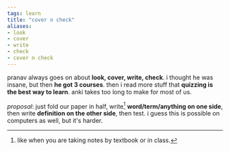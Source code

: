 ```yaml
---
tags: learn
title: "cover n check"
aliases:
- look
- cover
- write
- check
- cover n check
---
```


pranav always goes on about **look, cover, write, check**. i thought he was insane, but then **he got 3 courses**. then i read more stuff that **quizzing is the best way to learn**. anki takes too long to make for most of us.

*proposal*: just fold our paper in half, write[^1] **word/term/anything on one side**, then write **definition on the other side**, then test. i guess this is possible on computers as well, but it's harder.

[^1]: like when you are taking notes by textbook or in class.